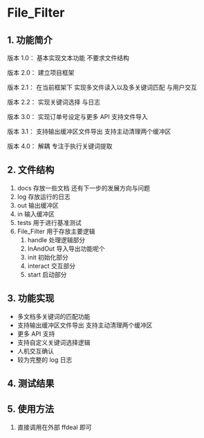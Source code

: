 # File_Filter

## 1. 功能简介

版本 1.0： 基本实现文本功能 不要求文件结构

版本 2.0： 建立项目框架

版本 2.1： 在当前框架下 实现多文件读入以及多关键词匹配 与用户交互

版本 2.2： 实现关键词选择 与日志

版本 3.0： 实现订单号设定与更多 API 支持文件导入

版本 3.1： 支持输出缓冲区文件导出 支持主动清理两个缓冲区

版本 4.0： 解耦 专注于执行关键词提取

## 2. 文件结构

1. docs 存放一些文档 还有下一步的发展方向与问题
2. log 存放运行的日志
3. out 输出缓冲区
4. in 输入缓冲区
5. tests 用于进行基准测试
6. File_Filter 用于存放主要逻辑
   1. handle 处理逻辑部分
   2. InAndOut 导入导出功能呢个
   3. init 初始化部分
   4. interact 交互部分
   5. start 启动部分

## 3. 功能实现

- 多文档多关键词的匹配功能
- 支持输出缓冲区文件导出 支持主动清理两个缓冲区
- 更多 API 支持
- 支持自定义关键词选择逻辑
- 人机交互确认
- 较为完整的 log 日志

## 4. 测试结果

## 5. 使用方法

1. 直接调用在外部 ffdeal 即可
